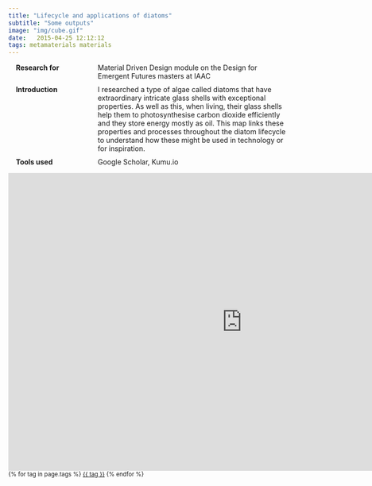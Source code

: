 ```yaml
---
title: "Lifecycle and applications of diatoms"
subtitle: "Some outputs"
image: "img/cube.gif"
date:   2015-04-25 12:12:12
tags: metamaterials materials
---
```


<style>
dl.list:after,
dl.list:before {content:"";display:table;-webkit-flex:0;flex:0;}
dl.list:after {clear:both;}
dl.list > dt {float:right;clear:both;width:140px;margin-right:-140px;position:relative;left:-97%;}
dl.list > dd {float:left;clear:left;margin-left:150px;}
dl.list {display:inline-block;}
dl.list {display:block;}
dl.list > dt {*float:none;*position:static;}
dl.list > dt {width:170px;margin-right:-170px;}
dl.list > dd {width:75%; margin-left:180px;}
@media all and (min-width:1px) {
dl.list > dt {width:36%;margin-right:-36%;}
dl.list > dd {margin-left:38%;}
}
@media all and (min-width:600px) {
dl.list > dt {width:170px;margin-right:-170px;}
dl.list > dd {margin-left:180px;}
}
dl.list > dt {margin-bottom:0px;}
dl.list > dd {margin-bottom:0px;}
dl.list > dt:first-child + dd {margin-top:0px;}
dl.list > dd + dt {margin-top:10px;}
dl.list > dt + dd {margin-top:10px;}
dl.list dl.list {margin-top:10px;}
dl.list dl {margin-bottom:0px;}
</style>

<dl class="list">
<dt><b>Research for</b></dt>
<dd>Material Driven Design module on the Design for Emergent Futures masters at IAAC</dd>
<dt><b>Introduction</b></dt>
<dd> I researched a type of algae called diatoms that have extraordinary intricate glass shells with exceptional properties. As well as this, when living, their glass shells help them to photosynthesise carbon dioxide efficiently and they store energy mostly as oil. This map links these properties and processes throughout the diatom lifecycle to understand how these  might be used in technology or for inspiration.</dd>
<dt><b>Tools used</b></dt>
<dd>Google Scholar, Kumu.io</dd>
</dl>

<iframe
  src="https://embed.kumu.io/e5c6952460b3a3fcef7a08c3d8b11a81"
  width="940" height="600" frameborder="0"></iframe>

<small>
    {% for tag in page.tags %}
    <a href="https://sairaraza.github.io/testblog/tags/{{ tag }}/">{{ tag }}</a>
    {% endfor %}
</small>
